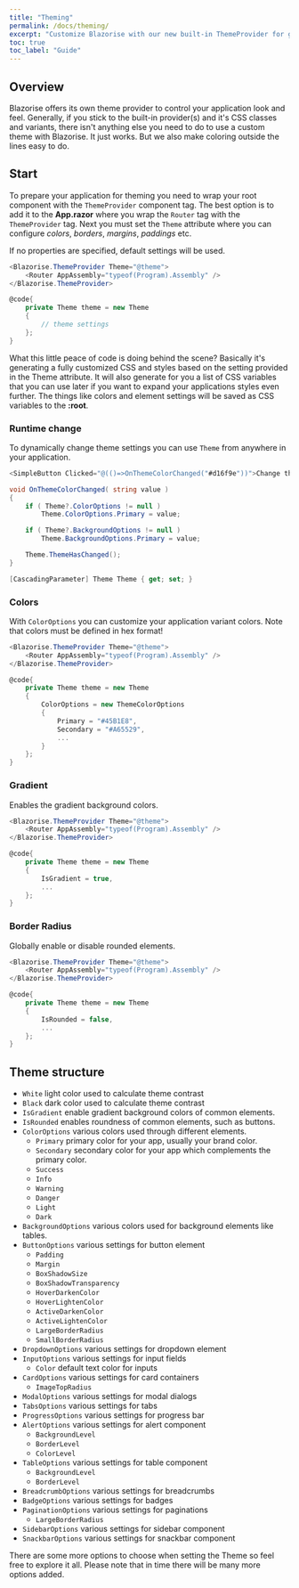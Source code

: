 ```yaml
---
title: "Theming"
permalink: /docs/theming/
excerpt: "Customize Blazorise with our new built-in ThemeProvider for global style preferences for easy theming and component changes."
toc: true
toc_label: "Guide"
---
```


## Overview

Blazorise offers its own theme provider to control your application look and feel. Generally, if you stick to the built-in provider(s) and it's CSS classes and variants, there isn't anything else you need to do to use a custom theme with Blazorise. It just works. But we also make coloring outside the lines easy to do.

## Start

To prepare your application for theming you need to wrap your root component with the `ThemeProvider` component tag. The best option is to add it to the **App.razor** where you wrap the `Router` tag with the `ThemeProvider` tag. Next you must set the `Theme` attribute where you can configure _colors_, _borders_, _margins_, _paddings_ etc. 

If no properties are specified, default settings will be used.

```cs
<Blazorise.ThemeProvider Theme="@theme">
    <Router AppAssembly="typeof(Program).Assembly" />
</Blazorise.ThemeProvider>

@code{
    private Theme theme = new Theme
    {
        // theme settings
    };
}
```

What this little peace of code is doing behind the scene? Basically it's generating a fully customized CSS and styles based on the setting provided in the Theme attribute. It will also generate for you a list of CSS variables that you can use later if you want to expand your applications styles even further. The things like colors and element settings will be saved as CSS variables to the **:root**.

### Runtime change

To dynamically change theme settings you can use `Theme` from anywhere in your application.

```cs
<SimpleButton Clicked="@(()=>OnThemeColorChanged("#d16f9e"))">Change theme</SimpleButton>

void OnThemeColorChanged( string value )
{
    if ( Theme?.ColorOptions != null )
        Theme.ColorOptions.Primary = value;

    if ( Theme?.BackgroundOptions != null )
        Theme.BackgroundOptions.Primary = value;

    Theme.ThemeHasChanged();
}

[CascadingParameter] Theme Theme { get; set; }
```

### Colors

With `ColorOptions` you can customize your application variant colors. Note that colors must be defined in hex format!

```cs
<Blazorise.ThemeProvider Theme="@theme">
    <Router AppAssembly="typeof(Program).Assembly" />
</Blazorise.ThemeProvider>

@code{
    private Theme theme = new Theme
    {
        ColorOptions = new ThemeColorOptions
        {
            Primary = "#45B1E8",
            Secondary = "#A65529",
            ...
        }
    };
}
```

### Gradient

Enables the gradient background colors.

```cs
<Blazorise.ThemeProvider Theme="@theme">
    <Router AppAssembly="typeof(Program).Assembly" />
</Blazorise.ThemeProvider>

@code{
    private Theme theme = new Theme
    {
        IsGradient = true,
        ...
    };
}
```

### Border Radius

Globally enable or disable rounded elements.

```cs
<Blazorise.ThemeProvider Theme="@theme">
    <Router AppAssembly="typeof(Program).Assembly" />
</Blazorise.ThemeProvider>

@code{
    private Theme theme = new Theme
    {
        IsRounded = false,
        ...
    };
}
```

## Theme structure

- `White` light color used to calculate theme contrast
- `Black` dark color used to calculate theme contrast
- `IsGradient` enable gradient background colors of common elements.
- `IsRounded` enables roundness of common elements, such as buttons.
- `ColorOptions` various colors used through different elements.
  - `Primary` primary color for your app, usually your brand color.
  - `Secondary` secondary color for your app which complements the primary color.
  - `Success` 
  - `Info`
  - `Warning`
  - `Danger`
  - `Light`
  - `Dark`
- `BackgroundOptions` various colors used for background elements like tables.
- `ButtonOptions` various settings for button element
  - `Padding`
  - `Margin`
  - `BoxShadowSize`
  - `BoxShadowTransparency`
  - `HoverDarkenColor`
  - `HoverLightenColor`
  - `ActiveDarkenColor`
  - `ActiveLightenColor`
  - `LargeBorderRadius`
  - `SmallBorderRadius`
- `DropdownOptions` various settings for dropdown element
- `InputOptions` various settings for input fields
  - `Color` default text color for inputs
- `CardOptions` various settings for card containers
  - `ImageTopRadius`
- `ModalOptions` various settings for modal dialogs
- `TabsOptions` various settings for tabs
- `ProgressOptions` various settings for progress bar
- `AlertOptions` various settings for alert component
  - `BackgroundLevel`
  - `BorderLevel`
  - `ColorLevel`
- `TableOptions` various settings for table component
  - `BackgroundLevel`
  - `BorderLevel`
- `BreadcrumbOptions` various settings for breadcrumbs
- `BadgeOptions` various settings for badges
- `PaginationOptions` various settings for paginations
  - `LargeBorderRadius`
- `SidebarOptions` various settings for sidebar component
- `SnackbarOptions` various settings for snackbar  component

There are some more options to choose when setting the Theme so feel free to explore it all. Please note that in time there will be many more options added.